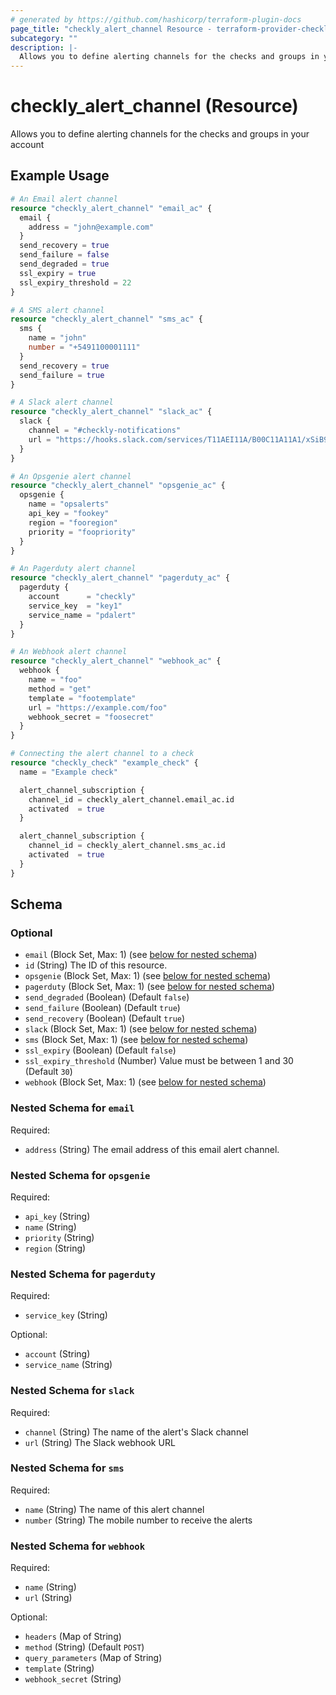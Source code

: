 ```yaml
---
# generated by https://github.com/hashicorp/terraform-plugin-docs
page_title: "checkly_alert_channel Resource - terraform-provider-checkly"
subcategory: ""
description: |-
  Allows you to define alerting channels for the checks and groups in your account
---
```


# checkly_alert_channel (Resource)

Allows you to define alerting channels for the checks and groups in your account

## Example Usage

```terraform
# An Email alert channel
resource "checkly_alert_channel" "email_ac" {
  email {
    address = "john@example.com"
  }
  send_recovery = true
  send_failure = false
  send_degraded = true
  ssl_expiry = true
  ssl_expiry_threshold = 22
}

# A SMS alert channel
resource "checkly_alert_channel" "sms_ac" {
  sms {
    name = "john"
    number = "+5491100001111"
  }
  send_recovery = true
  send_failure = true
}

# A Slack alert channel
resource "checkly_alert_channel" "slack_ac" {
  slack {
    channel = "#checkly-notifications"
    url = "https://hooks.slack.com/services/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"
  }
}

# An Opsgenie alert channel
resource "checkly_alert_channel" "opsgenie_ac" {
  opsgenie {
    name = "opsalerts"
    api_key = "fookey"
    region = "fooregion"
    priority = "foopriority"
  }
}

# An Pagerduty alert channel
resource "checkly_alert_channel" "pagerduty_ac" {
  pagerduty {
    account      = "checkly"
    service_key  = "key1"
    service_name = "pdalert"
  }
}

# An Webhook alert channel
resource "checkly_alert_channel" "webhook_ac" {
  webhook {
    name = "foo"
    method = "get"
    template = "footemplate"
    url = "https://example.com/foo"
    webhook_secret = "foosecret"
  }
}

# Connecting the alert channel to a check
resource "checkly_check" "example_check" {
  name = "Example check"

  alert_channel_subscription {
    channel_id = checkly_alert_channel.email_ac.id
    activated  = true
  }

  alert_channel_subscription {
    channel_id = checkly_alert_channel.sms_ac.id
    activated  = true
  }
}
```

<!-- schema generated by tfplugindocs -->
## Schema

### Optional

- `email` (Block Set, Max: 1) (see [below for nested schema](#nestedblock--email))
- `id` (String) The ID of this resource.
- `opsgenie` (Block Set, Max: 1) (see [below for nested schema](#nestedblock--opsgenie))
- `pagerduty` (Block Set, Max: 1) (see [below for nested schema](#nestedblock--pagerduty))
- `send_degraded` (Boolean) (Default `false`)
- `send_failure` (Boolean) (Default `true`)
- `send_recovery` (Boolean) (Default `true`)
- `slack` (Block Set, Max: 1) (see [below for nested schema](#nestedblock--slack))
- `sms` (Block Set, Max: 1) (see [below for nested schema](#nestedblock--sms))
- `ssl_expiry` (Boolean) (Default `false`)
- `ssl_expiry_threshold` (Number) Value must be between 1 and 30 (Default `30`)
- `webhook` (Block Set, Max: 1) (see [below for nested schema](#nestedblock--webhook))

<a id="nestedblock--email"></a>
### Nested Schema for `email`

Required:

- `address` (String) The email address of this email alert channel.


<a id="nestedblock--opsgenie"></a>
### Nested Schema for `opsgenie`

Required:

- `api_key` (String)
- `name` (String)
- `priority` (String)
- `region` (String)


<a id="nestedblock--pagerduty"></a>
### Nested Schema for `pagerduty`

Required:

- `service_key` (String)

Optional:

- `account` (String)
- `service_name` (String)


<a id="nestedblock--slack"></a>
### Nested Schema for `slack`

Required:

- `channel` (String) The name of the alert's Slack channel
- `url` (String) The Slack webhook URL


<a id="nestedblock--sms"></a>
### Nested Schema for `sms`

Required:

- `name` (String) The name of this alert channel
- `number` (String) The mobile number to receive the alerts


<a id="nestedblock--webhook"></a>
### Nested Schema for `webhook`

Required:

- `name` (String)
- `url` (String)

Optional:

- `headers` (Map of String)
- `method` (String) (Default `POST`)
- `query_parameters` (Map of String)
- `template` (String)
- `webhook_secret` (String)


